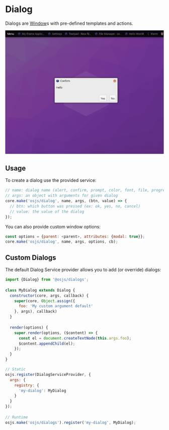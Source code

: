 # Dialog

Dialogs are [Window](../window/README.md)s with pre-defined templates and actions.

![Example](example.png)

## Usage

To create a dialog use the provided service:

```javascript
// name: dialog name (alert, confirm, prompt, color, font, file, progress)
// args: an object with arguments for given dialog
core.make('osjs/dialog', name, args, (btn, value) => {
  // btn: which button was pressed (ex: ok, yes, no, cancel)
  // value: the value of the dialog
});
```

You can also provide custom window options:

```javascript
const options = {parent: <parent>, attributes: {modal: true}};
core.make('osjs/dialog', name, args, options, cb);
```

## Custom Dialogs

The default Dialog Service provider allows you to add (or override) dialogs:

```javascript
import {Dialog} from '@osjs/dialogs';

class MyDialog extends Dialog {
  constructor(core, args, callback) {
    super(core, Object.assign({
      foo: 'My custom argument default'
    }, args), callback)
  }

  render(options) {
    super.render(options, ($content) => {
      const el = document.createTextNode(this.args.foo);
      $content.appendChild(el);
    });
  }
}
```

```javascript
// Static
osjs.register(DialogServiceProvider, {
  args: {
    registry: {
      'my-dialog': MyDialog
    }
  }
});

// Runtime
osjs.make('osjs/dialogs').register('my-dialog', MyDialog);
```
